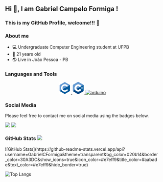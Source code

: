 ## Hi 👋, I am Gabriel Campelo Formiga ! 
### This is my GitHub Profile, welcome!!! 👋


### About me
- ‍💻 Undergraduate Computer Engineering student at UFPB
- 🍰 21 years old
- 🌎 Live in João Pessoa - PB


### Languages and Tools

<p align="center"> <a href="https://www.cprogramming.com/" target="_blank" rel="noreferrer"> <img src="https://raw.githubusercontent.com/devicons/devicon/master/icons/c/c-original.svg" alt="c" width="40" height="40"/> </a>
<a href="https://www.w3schools.com/cpp/" target="_blank" rel="noreferrer"> <img src="https://raw.githubusercontent.com/devicons/devicon/master/icons/cplusplus/cplusplus-original.svg" alt="cplusplus" width="40" height="40"/> </a>
<a href="https://www.arduino.cc/" target="_blank" rel="noreferrer"> <img src="https://cdn.worldvectorlogo.com/logos/arduino-1.svg" alt="arduino" width="40" height="40"/> </a>

### Social Media

Please feel free to contact me on social media using the badges below.

<div>
<a href = "gabriel.campfor@gmail.com"><img src="https://img.shields.io/badge/Gmail-D14836?style=for-the-badge&logo=gmail&logoColor=white" target="_blank"></a>
<a href="https://www.linkedin.com/in/gabrielcformiga/" target="_blank"><img src="https://img.shields.io/badge/-LinkedIn-%230077B5?style=for-the-badge&logo=linkedin&logoColor=white" target="_blank"></a>   
</div>

### GitHub Stats <img src = "https://i.pinimg.com/originals/65/c4/f4/65c4f452571be1261e9c623f7da488ac.gif" width = 35px> 
<div >
  ![GitHub Stats](https://github-readme-stats.vercel.app/api?username=GabrielCFormiga&theme=transparent&bg_color=020b14&border_color=30A3DC&show_icons=true&icon_color=#e7eff9&title_color=#aabade&text_color=#e7eff9&hide_border=true)
  
  ![Top Langs](https://github-readme-stats-git-masterrstaa-rickstaa.vercel.app/api/top-langs/?username=GabrielCFormiga&layout=compact&bg_color=020b14&border_color=30A3DC&title_color=#aabade&text_color=e7eff9&hide_border=true)
</div>
